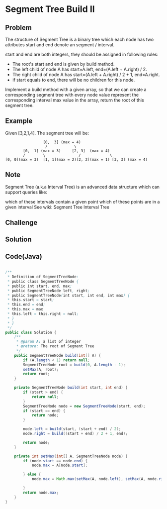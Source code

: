 Segment Tree Build II
===


Problem
-------

The structure of Segment Tree is a binary tree which each node has two attributes start and end denote an segment / interval.

start and end are both integers, they should be assigned in following rules:

- The root's start and end is given by build method.
- The left child of node A has start=A.left, end=(A.left + A.right) / 2.
- The right child of node A has start=(A.left + A.right) / 2 + 1, end=A.right.
- if start equals to end, there will be no children for this node.

Implement a build method with a given array, so that we can create a corresponding segment tree with every node value represent the corresponding interval max value in the array, return the root of this segment tree.

Example
-------

Given [3,2,1,4]. The segment tree will be:
    
                     [0,  3] (max = 4)
                      /            \
            [0,  1] (max = 3)     [2, 3]  (max = 4)
            /        \               /             \
    [0, 0](max = 3)  [1, 1](max = 2)[2, 2](max = 1) [3, 3] (max = 4)

Note
---------

Segment Tree (a.k.a Interval Tree) is an advanced data structure which can support queries like:

which of these intervals contain a given point
which of these points are in a given interval
See wiki:
Segment Tree
Interval Tree

Challenge
---------

Solution
--------



Code(Java)
----------

```java

/**
 * Definition of SegmentTreeNode:
 * public class SegmentTreeNode {
 * public int start, end, max;
 * public SegmentTreeNode left, right;
 * public SegmentTreeNode(int start, int end, int max) {
 * this.start = start;
 * this.end = end;
 * this.max = max
 * this.left = this.right = null;
 * }
 * }
 */
public class Solution {
    /**
     * @param A: a list of integer
     * @return: The root of Segment Tree
     */
    public SegmentTreeNode build(int[] A) {
        if (A.length < 1) return null;
        SegmentTreeNode root = build(0, A.length - 1);
        setMax(A, root);
        return root;
    }

    private SegmentTreeNode build(int start, int end) {
        if (start > end) {
            return null;
        }
        SegmentTreeNode node = new SegmentTreeNode(start, end);
        if (start == end) {
            return node;
        }

        node.left = build(start, (start + end) / 2);
        node.right = build((start + end) / 2 + 1, end);

        return node;
    }

    private int setMax(int[] A, SegmentTreeNode node) {
        if (node.start == node.end) {
            node.max = A[node.start];

        } else {
            node.max = Math.max(setMax(A, node.left), setMax(A, node.right));

        }
        return node.max;
    }
}
```